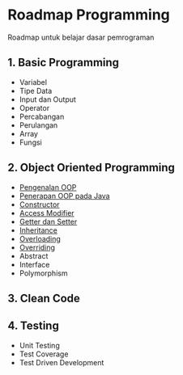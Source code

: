 # Roadmap Programming

Roadmap untuk belajar dasar pemrograman

## 1. Basic Programming

- Variabel
- Tipe Data
- Input dan Output
- Operator
- Percabangan
- Perulangan
- Array
- Fungsi

## 2. Object Oriented Programming

- [Pengenalan OOP](materi/oop/pengenalan-oop.md)
- [Penerapan OOP pada Java](materi/oop/penerapan-oop-pada-java.md)
- [Constructor](materi/oop/constructor.md)
- [Access Modifier](materi/oop/access-modifier.md)
- [Getter dan Setter](materi/oop/getter-setter.md)
- [Inheritance](materi/oop/inheritance.md)
- [Overloading](materi/oop/overloading.md)
- [Overriding](materi/oop/overriding.md)
- Abstract
- Interface
- Polymorphism

## 3. Clean Code

## 4. Testing

- Unit Testing
- Test Coverage
- Test Driven Development
